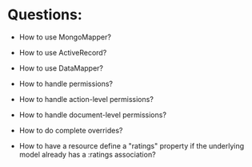 # Questions:

* How to use MongoMapper?

* How to use ActiveRecord?

* How to use DataMapper?

* How to handle permissions?

* How to handle action-level permissions?

* How to handle document-level permissions?

* How to do complete overrides?

* How to have a resource define a "ratings" property if the underlying model
  already has a :ratings association?